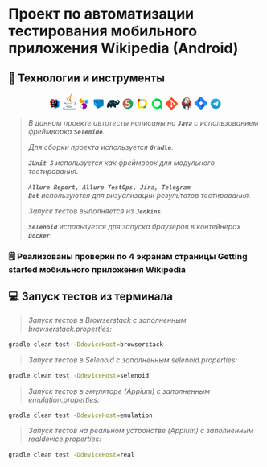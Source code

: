 # Проект по автоматизации тестирования мобильного приложения Wikipedia (Android)

## :rocket: Технологии и инструменты
<p  align="center"
   
  <code><img width="5%" title="IntelliJ IDEA" src="images/IDEA-logo.svg"></code>
  <code><img width="5%" title="Java" src="images/java-logo.svg"></code>
  <code><img width="5%" title="Selenide" src="images/selenide-logo.svg"></code>
  <code><img width="5%" title="Selenoid" src="images/selenoid-logo.svg"></code>
  <code><img width="5%" title="Gradle" src="images/gradle-logo.svg "></code>
  <code><img width="5%" title="JUnit5" src="images/junit5-logo.svg"></code>
  <code><img width="5%" title="Allure Report" src="images/allure-Report-logo.svg"></code>
  <code><img width="5%" title="Allure TestOps" src="images/allure-ee-logo.svg"></code>
  <code><img width="5%" title="Github" src="images/git-logo.svg"></code>
  <code><img width="5%" title="Jenkins" src="images/jenkins-logo.svg"></code>
  <code><img width="5%" title="Jira" src="images/jira-logo.svg"></code>
  <code><img width="5%" title="Telegram" src="images/Telegram.svg"></code>
</p>

>*В данном проекте автотесты написаны на  <code><strong>*Java*</strong></code> с использованием фреймворка <code><strong>*Selenide*</strong></code>.*
>
>*Для сборки проекта используется <code><strong>*Gradle*</strong></code>.*
> 
>*<code><strong>*JUnit 5*</strong></code> используется как фреймворк для модульного тестирования.*
>  
>*<code><strong>*Allure Report, Allure TestOps, Jira, Telegram Bot*</strong></code> используются для визуализации результатов тестирования.*
>   
>*Запуск тестов выполняется из <code><strong>*Jenkins*</strong></code>.*
>    
>*<code><strong>*Selenoid*</strong></code> используется для запуска браузеров в контейнерах <code><strong>*Docker*</strong></code>.*

### :spiral_notepad: Реализованы проверки по 4 экранам страницы Getting started мобильного приложения Wikipedia

## :computer: Запуск тестов из терминала

 > *Запуск тестов в Browserstack с заполненным browserstack.properties:* 
```bash
gradle clean test -DdeviceHost=browserstack
```
 > *Запуск тестов в Selenoid с заполненным selenoid.properties:* 
```bash
gradle clean test -DdeviceHost=selenoid
```
 > *Запуск тестов в эмуляторе (Appium) с заполненным emulation.properties:*
```bash
gradle clean test -DdeviceHost=emulation
```
 > *Запуск тестов на реальном устройстве (Appium) с заполненным realdevice.properties:*
```bash
gradle clean test -DdeviceHost=real
